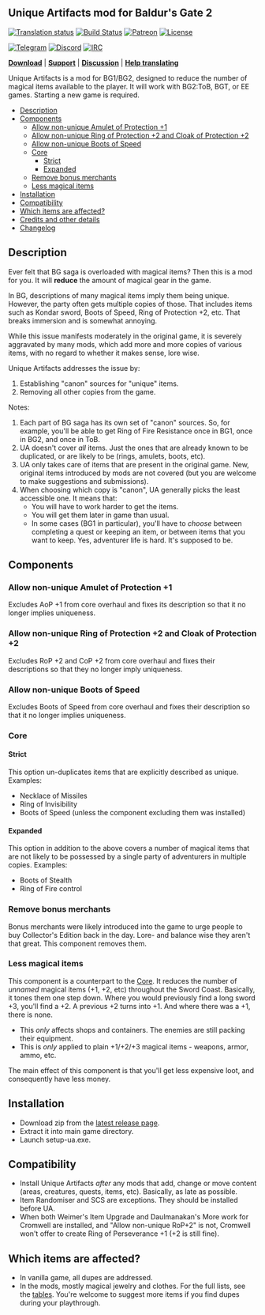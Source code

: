 ## Unique Artifacts mod for Baldur's Gate 2

[![Translation status](https://hive.bgforge.net/widgets/infinity-engine/-/unique-artifacts/svg-badge.svg)](https://hive.bgforge.net/projects/infinity-engine/unique-artifacts/)
[![Build Status](https://golem.bgforge.net/mods/unique-artifacts/status.svg)](https://golem.bgforge.net/mods/unique-artifacts)
[![Patreon](https://img.shields.io/badge/Patreon-donate-FF424D?logo=Patreon&labelColor=141518)](https://www.patreon.com/BGforge)
[![License](https://img.shields.io/badge/license-CC%20BY--NC--SA%204.0-blue.svg)](https://creativecommons.org/licenses/by-nc-sa/4.0/)

[![Telegram](https://img.shields.io/badge/telegram-join%20%20%20%20%E2%9D%B1%E2%9D%B1%E2%9D%B1-darkorange?logo=telegram)](https://t.me/bgforge)
[![Discord](https://img.shields.io/discord/420268540700917760?logo=discord&label=discord&color=blue&logoColor=FEE75C)](https://discord.gg/4Yqfggm)
[![IRC](https://img.shields.io/badge/%23IRC-join%20%20%20%20%E2%9D%B1%E2%9D%B1%E2%9D%B1-darkorange)](https://bgforge.net/irc)

[__Download__](https://github.com/BGforgeNet/bg2-uniqueartifacts/releases/latest)
| [__Support__](https://github.com/BGforgeNet/bg2-uniqueartifacts/issues)
| [__Discussion__](https://forums.bgforge.net/viewforum.php?f=30)
| [__Help translating__](https://hive.bgforge.net/projects/infinity-engine/unique-artifacts/)

Unique Artifacts is a mod for BG1/BG2, designed to reduce the number of magical items available to the player. It will work with BG2:ToB, BGT, or EE games. Starting a new game is required.

- [Description](#description)
- [Components](#components)
  - [Allow non-unique Amulet of Protection +1](#allow-non-unique-amulet-of-protection-1)
  - [Allow non-unique Ring of Protection +2 and Cloak of Protection +2](#allow-non-unique-ring-of-protection-2-and-cloak-of-protection-2)
  - [Allow non-unique Boots of Speed](#allow-non-unique-boots-of-speed)
  - [Core](#core)
    - [Strict](#strict)
    - [Expanded](#expanded)
  - [Remove bonus merchants](#remove-bonus-merchants)
  - [Less magical items](#less-magical-items)
- [Installation](#installation)
- [Compatibility](#compatibility)
- [Which items are affected?](#which-items-are-affected)
- [Credits and other details](docs/credits.md)
- [Changelog](docs/changelog.md)

## Description

Ever felt that BG saga is overloaded with magical items? Then this is a mod for you. It will **reduce** the amount of magical gear in the game.

In BG, descriptions of many magical items imply them being unique. However, the party often gets multiple copies of those. That includes items such as Kondar sword, Boots of Speed, Ring of Protection +2, etc. That breaks immersion and is somewhat annoying.

While this issue manifests moderately in the original game, it is severely aggravated by many mods, which add more and more copies of various items, with no regard to whether it makes sense, lore wise.

Unique Artifacts addresses the issue by:
1. Establishing "canon" sources for "unique" items.
1. Removing all other copies from the game.

Notes:
1. Each part of BG saga has its own set of "canon" sources. So, for example, you'll be able to get Ring of Fire Resistance once in BG1, once in BG2, and once in ToB.
1. UA doesn't cover _all_ items. Just the ones that are already known to be duplicated, or are likely to be (rings, amulets, boots, etc).
1. UA only takes care of items that are present in the original game. New, original items introduced by mods are not covered (but you are welcome to make suggestions and submissions).
1. When choosing which copy is "canon", UA generally picks the least accessible one. It means that:
    - You will have to work harder to get the items.
    - You will get them later in game than usual.
    - In some cases (BG1 in particular), you'll have to _choose_ between completing a quest or keeping an item, or between items that you want to keep.
    Yes, adventurer life is hard. It's supposed to be.

## Components

### Allow non-unique Amulet of Protection +1
Excludes AoP +1 from core overhaul and fixes its description so that it no longer implies uniqueness.

### Allow non-unique Ring of Protection +2 and Cloak of Protection +2
Excludes RoP +2 and CoP +2 from core overhaul and fixes their descriptions so that they no longer imply uniqueness.

### Allow non-unique Boots of Speed
Excludes Boots of Speed from core overhaul and fixes their description so that it no longer implies uniqueness.

### Core

#### Strict
This option un-duplicates items that are explicitly described as unique. Examples:
- Necklace of Missiles
- Ring of Invisibility
- Boots of Speed (unless the component excluding them was installed)

#### Expanded
This option in addition to the above covers a number of magical items that are not likely to be possessed by a single party of adventurers in multiple copies.
Examples:
- Boots of Stealth
- Ring of Fire control

### Remove bonus merchants
Bonus merchants were likely introduced into the game to urge people to buy Collector's Edition back in the day. Lore- and balance wise they aren't that great. This component removes them.

### Less magical items
This component is a counterpart to the [Core](#core). It reduces the number of _unnamed_ magical items (+1, +2, etc) throughout the Sword Coast. Basically, it tones them one step down. Where you would previously find a long sword +3, you'll find a +2. A previous +2 turns into +1. And where there was a +1, there is none.
- This _only_ affects shops and containers. The enemies are still packing their equipment.
- This is _only_ applied to plain +1/+2/+3 magical items - weapons, armor, ammo, etc.

The main effect of this component is that you'll get less expensive loot, and consequently have less money.

## Installation
- Download zip from the [latest release page](https://github.com/BGforgeNet/bg2-uniqueartifacts/releases/latest).
- Extract it into main game directory.
- Launch setup-ua.exe.

## Compatibility
- Install Unique Artifacts _after_ any mods that add, change or move content (areas, creatures, quests, items, etc). Basically, as late as possible.
- Item Randomiser and SCS are exceptions. They should be installed before UA.
- When both Weimer's Item Upgrade and Daulmanakan's More work for Cromwell are installed, and "Allow non-unique RoP+2" is not, Cromwell won't offer to create Ring of Perseverance +1 (+2 is still fine).

## Which items are affected?
- In vanilla game, all dupes are addressed.
- In the mods, mostly magical jewelry and clothes. For the full lists, see the [tables](https://github.com/BGforgeNet/bg2-uniqueartifacts/tree/master/ua/items).
You're welcome to suggest more items if you find dupes during your playthrough.
